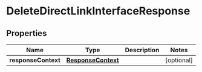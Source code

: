 

# DeleteDirectLinkInterfaceResponse


## Properties

| Name | Type | Description | Notes |
|------------ | ------------- | ------------- | -------------|
|**responseContext** | [**ResponseContext**](ResponseContext.md) |  |  [optional] |



